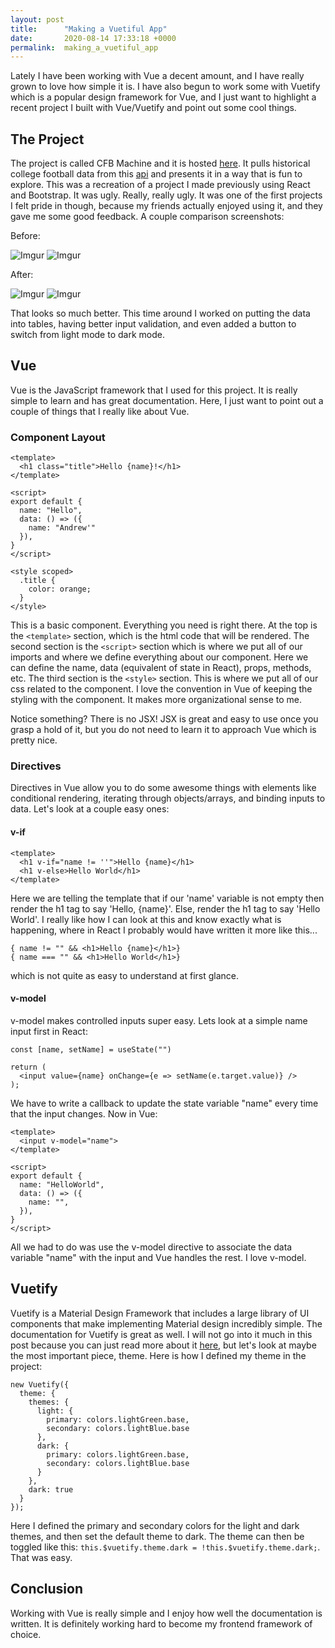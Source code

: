 ```yaml
---
layout: post
title:      "Making a Vuetiful App"
date:       2020-08-14 17:33:18 +0000
permalink:  making_a_vuetiful_app
---
```



Lately I have been working with Vue a decent amount, and I have really grown to love how simple it is. I have also begun to work some with Vuetify which is a popular design framework for Vue, and I just want to highlight a recent project I built with Vue/Vuetify and point out some cool things.

## The Project
The project is called CFB Machine and it is hosted [here](https://cfb-machine.andydavisson.com/#/). It pulls historical college football data from this [api](https://api.collegefootballdata.com/) and presents it in a way that is fun to explore. This was a recreation of a project I made previously using React and Bootstrap. It was ugly. Really, really ugly. It was one of the first projects I felt pride in though, because my friends actually enjoyed using it, and they gave me some good feedback. A couple comparison screenshots:

Before:

![Imgur](https://i.imgur.com/Ve9tbG3l.png)
![Imgur](https://i.imgur.com/yno4jepl.png)

After:

![Imgur](https://i.imgur.com/7RSQtlVl.png)
![Imgur](https://i.imgur.com/Opb08Yzl.png)

That looks so much better. This time around I worked on putting the data into tables, having better input validation, and even added a button to switch from light mode to dark mode.

## Vue
Vue is the JavaScript framework that I used for this project. It is really simple to learn and has great documentation. Here, I just want to point out a couple of things that I really like about Vue. 

### Component Layout

```
<template>
  <h1 class="title">Hello {name}!</h1>
</template>

<script>
export default {
  name: "Hello",
  data: () => ({
    name: "Andrew'"
  }),
}
</script>

<style scoped>
  .title {
    color: orange;
  }
</style>
```

This is a basic component. Everything you need is right there. At the top is the `<template>` section, which is the html code that will be rendered. The second section is the `<script>` section which is where we put all of our imports and where we define everything about our component. Here we can define the name, data (equivalent of state in React), props, methods, etc. The third section is the `<style>` section. This is where we put all of our css related to the component. I love the convention in Vue of keeping the styling with the component. It makes more organizational sense to me.

Notice something? There is no JSX! JSX is great and easy to use once you grasp a hold of it, but you do not need to learn it to approach Vue which is pretty nice.

### Directives

Directives in Vue allow you to do some awesome things with elements like conditional rendering, iterating through objects/arrays, and binding inputs to data. Let's look at a couple easy ones:

#### v-if
```
<template>
  <h1 v-if="name != ''">Hello {name}</h1>
  <h1 v-else>Hello World</h1> 
</template>
```

Here we are telling the template that if our 'name' variable is not empty then render the h1 tag to say 'Hello, {name}'. Else, render the h1 tag to say 'Hello World'. I really like how I can look at this and know exactly what is happening, where in React I probably would have written it more like this...
```
{ name != "" && <h1>Hello {name}</h1>}
{ name === "" && <h1>Hello World</h1>}
```
which is not quite as easy to understand at first glance.

#### v-model

v-model makes controlled inputs super easy. Lets look at a simple name input first in React:
```
const [name, setName] = useState("")

return (
  <input value={name} onChange={e => setName(e.target.value)} />
);
```
We have to write a callback to update the state variable "name" every time that the input changes. Now in Vue:
```
<template>
  <input v-model="name">
</template>

<script>
export default {
  name: "HelloWorld",
  data: () => ({
    name: "",
  }),
}
</script>
```
All we had to do was use the v-model directive to associate the data variable "name" with the input and Vue handles the rest. I love v-model.

## Vuetify
Vuetify is a Material Design Framework that includes a large library of UI components that make implementing Material design incredibly simple. The documentation for Vuetify is great as well. I will not go into it much in this post because you can just read more about it [here](https://vuetifyjs.com/en/), but let's look at maybe the most important piece, theme. Here is how I defined my theme in the project:

```
new Vuetify({
  theme: {
    themes: {
      light: {
        primary: colors.lightGreen.base,
        secondary: colors.lightBlue.base
      },
      dark: {
        primary: colors.lightGreen.base,
        secondary: colors.lightBlue.base
      }
    },
    dark: true
  }
});
```
Here I defined the primary and secondary colors for the light and dark themes, and then set the default theme to dark. The theme can then be toggled like this: `this.$vuetify.theme.dark = !this.$vuetify.theme.dark;`. That was easy.

## Conclusion
Working with Vue is really simple and I enjoy how well the documentation is written. It is definitely working hard to become my frontend framework of choice.
